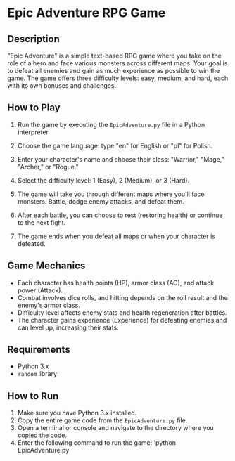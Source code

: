 # Epic Adventure RPG Game

## Description

"Epic Adventure" is a simple text-based RPG game where you take on the role of a hero and face various monsters across different maps. Your goal is to defeat all enemies and gain as much experience as possible to win the game. The game offers three difficulty levels: easy, medium, and hard, each with its own bonuses and challenges.

## How to Play

1. Run the game by executing the `EpicAdventure.py` file in a Python interpreter.

2. Choose the game language: type "en" for English or "pl" for Polish.

3. Enter your character's name and choose their class: "Warrior," "Mage," "Archer," or "Rogue."

4. Select the difficulty level: 1 (Easy), 2 (Medium), or 3 (Hard).

5. The game will take you through different maps where you'll face monsters. Battle, dodge enemy attacks, and defeat them.

6. After each battle, you can choose to rest (restoring health) or continue to the next fight.

7. The game ends when you defeat all maps or when your character is defeated.

## Game Mechanics

- Each character has health points (HP), armor class (AC), and attack power (Attack).
- Combat involves dice rolls, and hitting depends on the roll result and the enemy's armor class.
- Difficulty level affects enemy stats and health regeneration after battles.
- The character gains experience (Experience) for defeating enemies and can level up, increasing their stats.

## Requirements

- Python 3.x
- `random` library

## How to Run

1. Make sure you have Python 3.x installed.
2. Copy the entire game code from the `EpicAdventure.py` file.
3. Open a terminal or console and navigate to the directory where you copied the code.
4. Enter the following command to run the game: 'python EpicAdventure.py'

